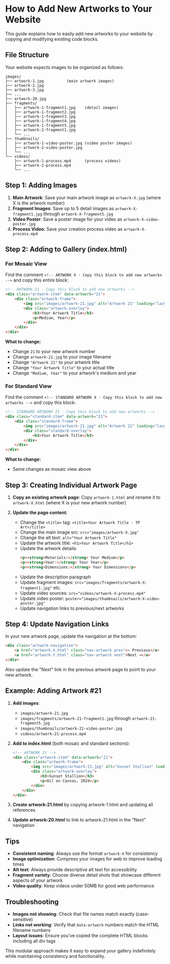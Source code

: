 # How to Add New Artworks to Your Website

This guide explains how to easily add new artworks to your website by copying and modifying existing code blocks.

## File Structure

Your website expects images to be organized as follows:
```
images/
├── artwork-1.jpg          (main artwork images)
├── artwork-2.jpg
├── artwork-3.jpg
├── ...
├── artwork-20.jpg
├── fragments/
│   ├── artwork-1-fragment1.jpg    (detail images)
│   ├── artwork-1-fragment2.jpg
│   ├── artwork-1-fragment3.jpg
│   ├── artwork-1-fragment4.jpg
│   ├── artwork-1-fragment5.jpg
│   ├── artwork-2-fragment1.jpg
│   └── ...
├── thumbnails/
│   ├── artwork-1-video-poster.jpg (video poster images)
│   ├── artwork-2-video-poster.jpg
│   └── ...
└── videos/
    ├── artwork-1-process.mp4      (process videos)
    ├── artwork-2-process.mp4
    └── ...
```

## Step 1: Adding Images

1. **Main Artwork**: Save your main artwork image as `artwork-X.jpg` (where X is the artwork number)
2. **Fragment Images**: Save up to 5 detail images as `artwork-X-fragment1.jpg` through `artwork-X-fragment5.jpg`
3. **Video Poster**: Save a poster image for your video as `artwork-X-video-poster.jpg`
4. **Process Video**: Save your creation process video as `artwork-X-process.mp4`

## Step 2: Adding to Gallery (index.html)

### For Mosaic View
Find the comment `<!-- ARTWORK X - Copy this block to add new artworks -->` and copy this entire block:

```html
<!-- ARTWORK 21 - Copy this block to add new artworks -->
<div class="artwork-item" data-artwork="21">
    <div class="artwork-frame">
        <img src="images/artwork-21.jpg" alt="Artwork 21" loading="lazy">
        <div class="artwork-overlay">
            <h3>Your Artwork Title</h3>
            <p>Medium, Year</p>
        </div>
    </div>
</div>
```

**What to change:**
- Change `21` to your new artwork number
- Change `artwork-21.jpg` to your image filename
- Change `"Artwork 21"` to your artwork title
- Change `"Your Artwork Title"` to your actual title
- Change `"Medium, Year"` to your artwork's medium and year

### For Standard View
Find the comment `<!-- STANDARD ARTWORK X - Copy this block to add new artworks -->` and copy this block:

```html
<!-- STANDARD ARTWORK 21 - Copy this block to add new artworks -->
<div class="standard-item" data-artwork="21">
    <div class="standard-frame">
        <img src="images/artwork-21.jpg" alt="Artwork 21" loading="lazy">
        <div class="standard-overlay">
            <h3>Your Artwork Title</h3>
        </div>
    </div>
</div>
```

**What to change:**
- Same changes as mosaic view above

## Step 3: Creating Individual Artwork Page

1. **Copy an existing artwork page**: Copy `artwork-1.html` and rename it to `artwork-X.html` (where X is your new artwork number)

2. **Update the page content**:
   - Change the `<title>` tag: `<title>Your Artwork Title - TP Art</title>`
   - Change the main image src: `src="images/artwork-X.jpg"`
   - Change the alt text: `alt="Your Artwork Title"`
   - Update the artwork title: `<h1>Your Artwork Title</h1>`
   - Update the artwork details:
     ```html
     <p><strong>Materials:</strong> Your Medium</p>
     <p><strong>Year:</strong> Your Year</p>
     <p><strong>Dimensions:</strong> Your Dimensions</p>
     ```
   - Update the description paragraph
   - Update fragment images: `src="images/fragments/artwork-X-fragment1.jpg"` etc.
   - Update video sources: `src="videos/artwork-X-process.mp4"`
   - Update video poster: `poster="images/thumbnails/artwork-X-video-poster.jpg"`
   - Update navigation links to previous/next artworks

## Step 4: Update Navigation Links

In your new artwork page, update the navigation at the bottom:
```html
<div class="artwork-navigation">
    <a href="artwork-X.html" class="nav-artwork prev">← Previous</a>
    <a href="artwork-Y.html" class="nav-artwork next">Next →</a>
</div>
```

Also update the "Next" link in the previous artwork page to point to your new artwork.

## Example: Adding Artwork #21

1. **Add images**:
   - `images/artwork-21.jpg`
   - `images/fragments/artwork-21-fragment1.jpg` through `artwork-21-fragment5.jpg`
   - `images/thumbnails/artwork-21-video-poster.jpg`
   - `videos/artwork-21-process.mp4`

2. **Add to index.html** (both mosaic and standard sections):
   ```html
   <!-- ARTWORK 21 -->
   <div class="artwork-item" data-artwork="21">
       <div class="artwork-frame">
           <img src="images/artwork-21.jpg" alt="Sunset Stallion" loading="lazy">
           <div class="artwork-overlay">
               <h3>Sunset Stallion</h3>
               <p>Oil on Canvas, 2024</p>
           </div>
       </div>
   </div>
   ```

3. **Create artwork-21.html** by copying artwork-1.html and updating all references

4. **Update artwork-20.html** to link to artwork-21.html in the "Next" navigation

## Tips

- **Consistent naming**: Always use the format `artwork-X` for consistency
- **Image optimization**: Compress your images for web to improve loading times
- **Alt text**: Always provide descriptive alt text for accessibility
- **Fragment variety**: Choose diverse detail shots that showcase different aspects of your artwork
- **Video quality**: Keep videos under 50MB for good web performance

## Troubleshooting

- **Images not showing**: Check that file names match exactly (case-sensitive)
- **Links not working**: Verify that `data-artwork` numbers match the HTML filename numbers
- **Layout issues**: Ensure you've copied the complete HTML blocks including all div tags

This modular approach makes it easy to expand your gallery indefinitely while maintaining consistency and functionality.

